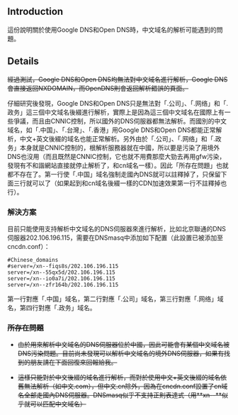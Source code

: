 ## Introduction ##

這份說明關於使用Google DNS和Open DNS時，中文域名的解析可能遇到的問題。


## Details ##

~~經過測試，Google DNS和Open DNS均無法對中文域名進行解析，Google DNS會直接返回NXDOMAIN，而OpenDNS則會返回解析錯誤的頁面。~~

仔細研究後發現，Google DNS和Open DNS只是無法對「.公司」、「.网络」和「.政务」這三個中文域名後綴進行解析，實際上是因為這三個中文域名在國際上有一些爭議，而且由CNNIC控制，所以國外的DNS伺服器都無法解析。而國別的中文域名，如「.中国」、「.台灣」、「.香港」用Google DNS和Open DNS都能正常解析，中文+英文後綴的域名也能正常解析。另外由於「.公司」、「.网络」和「.政务」本身就是CNNIC控制的，根解析服務器就在中國，所以要是污染了用境外DNS也沒用（而且既然是CNNIC控制，它也就不用費那麼大勁去再用gfw污染，發現有不和諧網站直接就停止解析了，和cn域名一樣）。因此「所存在問題」也就都不存在了。第一行使「.中国」域名強制走國內DNS就可以註釋掉了，只保留下面三行就可以了（如果起到和cn域名後綴一樣的CDN加速效果第一行不註釋掉也行）。

### 解決方案 ###
目前只能使用支持解析中文域名的DNS伺服器來進行解析，比如北京聯通的DNS伺服器202.106.196.115，需要在DNSmasq中添加如下配置（此設置已被添加至cncdn.conf）：
```
#Chinese_domains
#server=/xn--fiqs8s/202.106.196.115
server=/xn--55qx5d/202.106.196.115
server=/xn--io0a7i/202.106.196.115
server=/xn--zfr164b/202.106.196.115
```
第一行對應「.中国」域名，第二行對應「.公司」域名，第三行對應「.网络」域名，第四行對應「.政务」域名。

### ~~所存在問題~~ ###
  * ~~由於用來解析中文域名的DNS伺服器位於中國，因此可能會有某個中文域名被DNS污染問題。目前尚未發現可以解析中文域名的境外DNS伺服器，如果有找到的朋友請在下面回復來回報給我。~~

  * ~~這樣只能對於中文後綴的域名進行解析，而對於使用中文+英文後綴的域名依舊無法解析（如中文.com），但中文.cn除外，因為在cncdn.conf設置了cn域名全部走國內DNS伺服器。DNSmasq似乎不支持正則表達式（用**xn--**似乎就可以匹配中文域名）~~